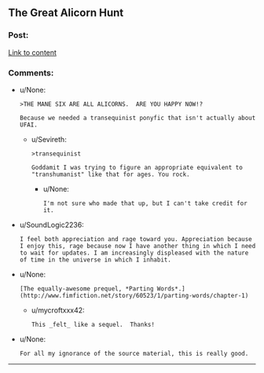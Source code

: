 ## The Great Alicorn Hunt

### Post:

[Link to content]()

### Comments:

- u/None:
  ```
  >THE MANE SIX ARE ALL ALICORNS.  ARE YOU HAPPY NOW!?

  Because we needed a transequinist ponyfic that isn't actually about UFAI.
  ```

  - u/Sevireth:
    ```
    >transequinist

    Goddamit I was trying to figure an appropriate equivalent to "transhumanist" like that for ages. You rock.
    ```

    - u/None:
      ```
      I'm not sure who made that up, but I can't take credit for it.
      ```

- u/SoundLogic2236:
  ```
  I feel both appreciation and rage toward you. Appreciation because I enjoy this, rage because now I have another thing in which I need to wait for updates. I am increasingly displeased with the nature of time in the universe in which I inhabit.
  ```

- u/None:
  ```
  [The equally-awesome prequel, *Parting Words*.](http://www.fimfiction.net/story/60523/1/parting-words/chapter-1)
  ```

  - u/mycroftxxx42:
    ```
    This _felt_ like a sequel.  Thanks!
    ```

- u/None:
  ```
  For all my ignorance of the source material, this is really good.
  ```

---


